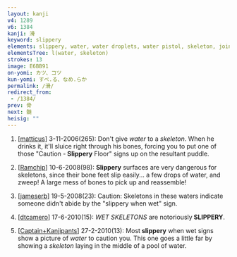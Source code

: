 ```yaml
---
layout: kanji
v4: 1289
v6: 1384
kanji: 滑
keyword: slippery
elements: slippery, water, water droplets, water pistol, skeleton, joint, moon, month, flesh, part of the body
elementsTree: l(water, skeleton)
strokes: 13
image: E6BB91
on-yomi: カツ、コツ
kun-yomi: すべ.る、なめ.らか
permalink: /滑/
redirect_from:
 - /1384/
prev: 骨
next: 髄
heisig: ""
---
```


1) [<a href="http://kanji.koohii.com/profile/matticus">matticus</a>] 3-11-2006(265): Don&#039;t give <em>water</em> to a <em>skeleton</em>. When he drinks it, it&#039;ll sluice right through his bones, forcing you to put one of those &quot;Caution -<strong> Slippery</strong> Floor&quot; signs up on the resultant puddle.

2) [<a href="http://kanji.koohii.com/profile/Ramchip">Ramchip</a>] 10-6-2008(98): <strong>Slippery</strong> surfaces are very dangerous for skeletons, since their bone feet slip easily... a few drops of water, and zweep! A large mess of bones to pick up and reassemble!

3) [<a href="http://kanji.koohii.com/profile/jameserb">jameserb</a>] 19-5-2008(23): Caution: Skeletons in these waters indicate someone didn&#039;t abide by the &quot;slippery when wet&quot; sign.

4) [<a href="http://kanji.koohii.com/profile/dtcamero">dtcamero</a>] 17-6-2010(15): <em>WET SKELETONS</em> are notoriously<strong> SLIPPERY</strong>.

5) [<a href="http://kanji.koohii.com/profile/Captain+Kanjipants">Captain+Kanjipants</a>] 27-2-2010(13): Most<strong> slippery</strong> when wet signs show a picture of <em>water</em> to caution you. This one goes a little far by showing a <em>skeleton</em> laying in the middle of a pool of water.

